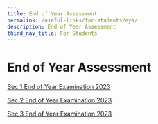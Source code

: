 ```yaml
---
title: End of Year Assessment
permalink: /useful-links/for-students/eya/
description: End of Year Assessment
third_nav_title: For Students
---
```

# **End of Year Assessment**

[Sec 1 End of Year Examination 2023](/files/Pdf/sec%201_end%20of%20year%20examination%202023.pdf)

[Sec 2 End of Year Examination 2023](/files/Pdf/sec%202_end%20of%20year%20examination%202023.pdf)

[Sec 3 End of Year Examination 2023](/files/Pdf/sec%203_end%20of%20year%20examinations%202023.pdf)